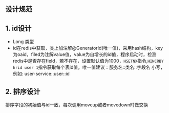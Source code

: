 ## 设计规范

## 1. id设计

 - Long 类型
 - id在redis中获取，类上加注解@GeneratorId(唯一值)，采用hash结构，key为oaid，filed为注解value值，value为自增长的id值，程序启动时，检测redis中是否存在field，若不存在，设置默认值为1000，`HSETNX`指令,`HINCRBY hrid user 1`指令获取每个表id值。唯一值建议：服务名::类名::字段名   小写，例如: user-service::user::id 

## 2. 排序设计

排序字段的初始值与id一致，每次调用moveup或者movedown时做交换